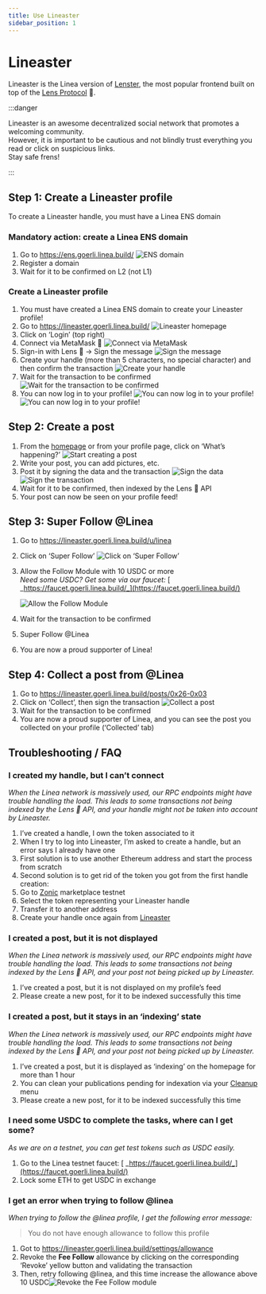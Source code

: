 ```yaml
---
title: Use Lineaster
sidebar_position: 1
---
```


# Lineaster

Lineaster is the Linea version of [Lenster](https://lenster.xyz/), the most popular frontend built on top of the [Lens Protocol](https://www.lens.xyz/) 🌿.

:::danger

Lineaster is an awesome decentralized social network that promotes a welcoming community.  
However, it is important to be cautious and not blindly trust everything you read or click on suspicious links.  
Stay safe frens!

:::

## Step 1: Create a Lineaster profile

To create a Lineaster handle, you must have a Linea ENS domain

### Mandatory action: create a Linea ENS domain

1. Go to <https://ens.goerli.linea.build/> ![ENS domain](../../assets/lineaster/ens.png)
2. Register a domain
3. Wait for it to be confirmed on L2 (not L1)

### Create a Lineaster profile

1. You must have created a Linea ENS domain to create your Lineaster profile!
2. Go to <https://lineaster.goerli.linea.build/> ![Lineaster homepage](../../assets/lineaster/step1_2.png)
3. Click on ‘Login’ (top right)
4. Connect via MetaMask 🦊 ![Connect via MetaMask](../../assets/lineaster/step1_4.png)
5. Sign-in with Lens 🌿 → Sign the message ![Sign the message](../../assets/lineaster/step1_5.png)
6. Create your handle (more than 5 characters, no special character) and then confirm the transaction ![Create your handle](../../assets/lineaster/step1_6.png)
7. Wait for the transaction to be confirmed ![Wait for the transaction to be confirmed](../../assets/lineaster/step1_7.png)
8. You can now log in to your profile! ![You can now log in to your profile!](../../assets/lineaster/step1_8.png) ![You can now log in to your profile!](../../assets/lineaster/step1_8bis.png)

## Step 2: Create a post

1. From the [homepage](https://lineaster.goerli.linea.build/) or from your profile page, click on ‘What’s happening?’ ![Start creating a post](../../assets/lineaster/step2_1.png)
2. Write your post, you can add pictures, etc.
3. Post it by signing the data and the transaction ![Sign the data](../../assets/lineaster/step2_3.png) ![Sign the transaction](../../assets/lineaster/step2_3bis.png)
4. Wait for it to be confirmed, then indexed by the Lens 🌿 API
5. Your post can now be seen on your profile feed!

## Step 3: Super Follow @Linea

1. Go to <https://lineaster.goerli.linea.build/u/linea>
2. Click on ‘Super Follow’ ![Click on ‘Super Follow’](../../assets/lineaster/step3_2.png)
3. Allow the Follow Module with 10 USDC or more  
   _Need some USDC? Get some via our faucet:_ [ _https://faucet.goerli.linea.build/_](https://faucet.goerli.linea.build/)

   ![Allow the Follow Module](../../assets/lineaster/step3_3.png)

4. Wait for the transaction to be confirmed
5. Super Follow @Linea
6. You are now a proud supporter of Linea!

## Step 4: Collect a post from @Linea

1. Go to <https://lineaster.goerli.linea.build/posts/0x26-0x03>
2. Click on ‘Collect’, then sign the transaction ![Collect a post](../../assets/lineaster/step4_2.png)
3. Wait for the transaction to be confirmed
4. You are now a proud supporter of Linea, and you can see the post you collected on your profile (‘Collected’ tab)

## Troubleshooting / FAQ

### I created my handle, but I can’t connect

_When the Linea network is massively used, our RPC endpoints might have trouble handling the load. This leads to some transactions not being indexed by the Lens 🌿 API, and your handle might not be taken into account by Lineaster._

1. I’ve created a handle, I own the token associated to it
2. When I try to log into Lineaster, I’m asked to create a handle, but an error says I already have one
3. First solution is to use another Ethereum address and start the process from scratch
4. Second solution is to get rid of the token you got from the first handle creation:
5. Go to [Zonic](https://testnet.zonic.app/profile?filter=%7B%22tab%22:0,%22chain%22:59140%7D) marketplace testnet
6. Select the token representing your Lineaster handle
7. Transfer it to another address
8. Create your handle once again from [Lineaster](https://lineaster.goerli.linea.build/)

### I created a post, but it is not displayed

_When the Linea network is massively used, our RPC endpoints might have trouble handling the load. This leads to some transactions not being indexed by the Lens 🌿 API, and your post not being picked up by Lineaster._

1. I’ve created a post, but it is not displayed on my profile’s feed
2. Please create a new post, for it to be indexed successfully this time

### I created a post, but it stays in an ‘indexing’ state

_When the Linea network is massively used, our RPC endpoints might have trouble handling the load. This leads to some transactions not being indexed by the Lens 🌿 API, and your post not being picked up by Lineaster._

1. I’ve created a post, but it is displayed as ‘indexing’ on the homepage for more than 1 hour
2. You can clean your publications pending for indexation via your [Cleanup](https://lineaster.goerli.linea.build/settings/cleanup) menu
3. Please create a new post, for it to be indexed successfully this time

### I need some USDC to complete the tasks, where can I get some?

_As we are on a testnet, you can get test tokens such as USDC easily._

1. Go to the Linea testnet faucet: [ _https://faucet.goerli.linea.build/_](https://faucet.goerli.linea.build/)
2. Lock some ETH to get USDC in exchange

### I get an error when trying to follow @linea

_When trying to follow the @linea profile, I get the following error message:_

> You do not have enough allowance to follow this profile

1. Got to https://lineaster.goerli.linea.build/settings/allowance
2. Revoke the **Fee Follow** allowance by clicking on the corresponding ‘Revoke’ yellow button and validating the transaction
3. Then, retry following @linea, and this time increase the allowance above 10 USDC![Revoke the Fee Follow module](../../assets/lineaster/revoke.png)
